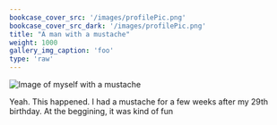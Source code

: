 ```yaml
---
bookcase_cover_src: '/images/profilePic.png'
bookcase_cover_src_dark: '/images/profilePic.png'
title: "A man with a mustache"
weight: 1000
gallery_img_caption: 'foo'
type: 'raw'
---
```


![Image of myself with a mustache](/images/profilePic.png)

Yeah. This happened. I had a mustache for a few weeks after my
29th birthday. At the beggining, it was kind of fun